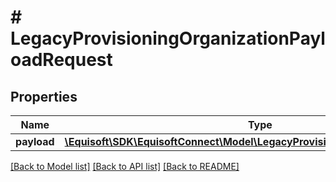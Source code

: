 # # LegacyProvisioningOrganizationPayloadRequest

## Properties

Name | Type | Description | Notes
------------ | ------------- | ------------- | -------------
**payload** | [**\Equisoft\SDK\EquisoftConnect\Model\LegacyProvisioningOrganizationPayload**](LegacyProvisioningOrganizationPayload.md) |  |

[[Back to Model list]](../../README.md#models) [[Back to API list]](../../README.md#endpoints) [[Back to README]](../../README.md)
